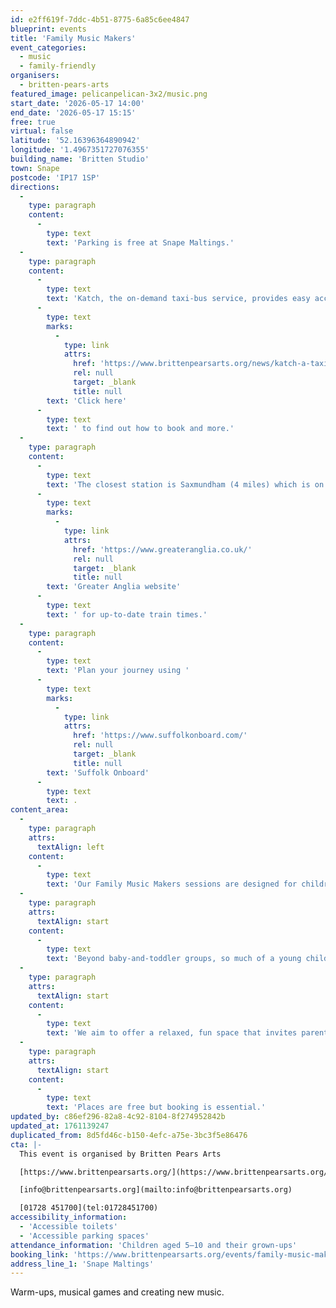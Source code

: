 ```yaml
---
id: e2ff619f-7ddc-4b51-8775-6a85c6ee4847
blueprint: events
title: 'Family Music Makers'
event_categories:
  - music
  - family-friendly
organisers:
  - britten-pears-arts
featured_image: pelicanpelican-3x2/music.png
start_date: '2026-05-17 14:00'
end_date: '2026-05-17 15:15'
free: true
virtual: false
latitude: '52.16396364890942'
longitude: '1.4967351727076355'
building_name: 'Britten Studio'
town: Snape
postcode: 'IP17 1SP'
directions:
  -
    type: paragraph
    content:
      -
        type: text
        text: 'Parking is free at Snape Maltings.'
  -
    type: paragraph
    content:
      -
        type: text
        text: 'Katch, the on-demand taxi-bus service, provides easy access to Snape Maltings, connecting it to the towns of Framlingham, Parham, Hacheston, Wickham Market, Wickham Market Railway Station at Campsea Ashe, and Tunstall. '
      -
        type: text
        marks:
          -
            type: link
            attrs:
              href: 'https://www.brittenpearsarts.org/news/katch-a-taxi-bus-to-snape-maltings'
              rel: null
              target: _blank
              title: null
        text: 'Click here'
      -
        type: text
        text: ' to find out how to book and more.'
  -
    type: paragraph
    content:
      -
        type: text
        text: 'The closest station is Saxmundham (4 miles) which is on the East Suffolk Ipswich on the Lowestoft train line. Wickham Market station (6 miles) is located in Campsea Ash on the same line. Visit the '
      -
        type: text
        marks:
          -
            type: link
            attrs:
              href: 'https://www.greateranglia.co.uk/'
              rel: null
              target: _blank
              title: null
        text: 'Greater Anglia website'
      -
        type: text
        text: ' for up-to-date train times.'
  -
    type: paragraph
    content:
      -
        type: text
        text: 'Plan your journey using '
      -
        type: text
        marks:
          -
            type: link
            attrs:
              href: 'https://www.suffolkonboard.com/'
              rel: null
              target: _blank
              title: null
        text: 'Suffolk Onboard'
      -
        type: text
        text: .
content_area:
  -
    type: paragraph
    attrs:
      textAlign: left
    content:
      -
        type: text
        text: 'Our Family Music Makers sessions are designed for children and their grown-ups to explore music-making in a friendly group environment. The workshops will have the children’s voices, suggestions, and ideas at the core, with activities offering the opportunity for children to express themselves, take the lead, actively listen, make decisions, and explore memories and their imagination.'
  -
    type: paragraph
    attrs:
      textAlign: start
    content:
      -
        type: text
        text: 'Beyond baby-and-toddler groups, so much of a young child’s experience of music-making is at school or in youth groups, and we hope to open the doors to families to bond over music-making together.'
  -
    type: paragraph
    attrs:
      textAlign: start
    content:
      -
        type: text
        text: 'We aim to offer a relaxed, fun space that invites parents and carers to join in and play an active and supportive part in music-making activity here at Snape Maltings.'
  -
    type: paragraph
    attrs:
      textAlign: start
    content:
      -
        type: text
        text: 'Places are free but booking is essential.'
updated_by: c86ef296-82a8-4c92-8104-8f274952842b
updated_at: 1761139247
duplicated_from: 8d5fd46c-b150-4efc-a75e-3bc3f5e86476
cta: |-
  This event is organised by Britten Pears Arts

  [https://www.brittenpearsarts.org/](https://www.brittenpearsarts.org/)

  [info@brittenpearsarts.org](mailto:info@brittenpearsarts.org)

  [01728 451700](tel:01728451700)
accessibility_information:
  - 'Accessible toilets'
  - 'Accessible parking spaces'
attendance_information: 'Children aged 5–10 and their grown-ups'
booking_link: 'https://www.brittenpearsarts.org/events/family-music-makers-ages-5-10'
address_line_1: 'Snape Maltings'
---
```

Warm-ups, musical games and creating new music.